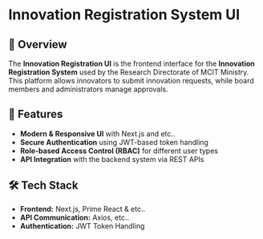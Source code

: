 # Innovation Registration System UI

## 📌 Overview

The **Innovation Registration UI** is the frontend interface for the **Innovation Registration System** used by the Research Directorate of MCIT Ministry. This platform allows innovators to submit innovation requests, while board members and administrators manage approvals.

## 🚀 Features

- **Modern & Responsive UI** with Next.js and etc..
- **Secure Authentication** using JWT-based token handling
- **Role-based Access Control (RBAC)** for different user types
- **API Integration** with the backend system via REST APIs

## 🛠️ Tech Stack

- **Frontend:** Next.js, Prime React & etc..
- **API Communication:** Axios, etc..
- **Authentication:** JWT Token Handling

